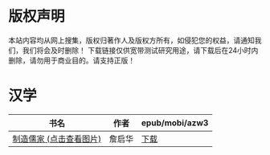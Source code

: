 # 版权声明

本站内容均从网上搜集，版权归著作人及版权方所有，如侵犯您的权益，请通知我们，我们将会及时删除！ 下载链接仅供宽带测试研究用途，请下载后在24小时内删除，请勿用于商业目的。请支持正版！

# 汉学

| 书名 | 作者 | epub/mobi/azw3 |
| --- | --- | --- |
| [制造儒家 (点击查看图片)](https://www.dushupai.com/attachment/2024/06/09/52c21c1df5c1c4eb.jpg) | 詹启华 | [下载](https://url89.ctfile.com/f/31084289-1356992017-ecbdd9?p=8866) |
